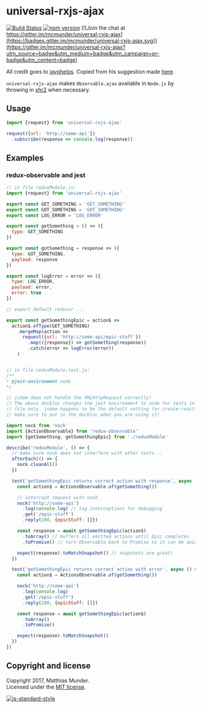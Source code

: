 # universal-rxjs-ajax

[![Build Status](https://travis-ci.org/mcmunder/universal-rxjs-ajax.svg?branch=master)](https://travis-ci.org/mcmunder/universal-rxjs-ajax) [![npm version](https://badge.fury.io/js/universal-rxjs-ajax.svg)](https://badge.fury.io/js/universal-rxjs-ajax) [![Join the chat at https://gitter.im/mcmunder/universal-rxjs-ajax](https://badges.gitter.im/mcmunder/universal-rxjs-ajax.svg)](https://gitter.im/mcmunder/universal-rxjs-ajax?utm_source=badge&utm_medium=badge&utm_campaign=pr-badge&utm_content=badge)

All credit goes to [jayphelps](https://github.com/jayphelps). Copied from his
suggestion made
[here](https://github.com/ReactiveX/rxjs/issues/2099#issuecomment-288140971).

`universal-rxjs-ajax` makes `Observable.ajax` available in `Node.js` by throwing
in [xhr2](https://github.com/pwnall/node-xhr2) when necessary.

## Usage

```js
import {request} from 'universal-rxjs-ajax'

request({url: 'http://some-api'})
  .subscribe(response => console.log(response))
```

## Examples

### redux-observable and jest

```js
// in file reduxModule.js:
import {request} from 'universal-rxjs-ajax'

export const GET_SOMETHING = 'GET_SOMETHING'
export const GOT_SOMETHING = 'GOT_SOMETHING'
export const LOG_ERROR = 'LOG_ERROR'

export const getSomething = () => ({
  type: GET_SOMETHING
})

export const gotSomething = response => ({
  type: GOT_SOMETHING,
  payload: response
})

export const logError = error => ({
  type: LOG_ERROR,
  payload: error,
  error: true
})

// export default reducer ...

export const getSomethingEpic = action$ => 
  action$.ofType(GET_SOMETHING)
    .mergeMap(action => 
      request({url: 'http://some-api/epic-stuff'})
        .map(({response}) => gotSomething(response))
        .catch(error => logError(error))
    )


// in file reduxModule.test.js:
/**
* @jest-environment node
*/

// jsdom does not handle the XMLHttpRequest correctly!
// The above docbloc changes the jest environment to node for tests in this 
// file only. jsdom happens to be the default setting for create-react-app so
// make sure to put in the docbloc when you are using it!

import nock from 'nock'
import {ActionObservable} from 'redux-observable'
import {getSomething, getSomethingEpic} from './reduxModule'

describe('reduxModule', () => {
  // make sure nock does not interfere with other tests...
  afterEach(() => {
    nock.cleanAll()
  })

  test('getSomethingEpic returns correct action with response', async () => {
    const action$ = ActionsObservable.of(getSomething())

    // intercept request with nock
    nock('http://some-api')
      .log(console.log) // log interceptions for debugging
      .get('/epic-stuff')
      .reply(200, {epicStuff: []})

    const response = await getSomethingEpic(action$)
      .toArray() // buffers all emitted actions until Epic completes
      .toPromise() // turn Observable back to Promise so it can be awaited

    expect(response).toMatchSnapshot() // snapshots are great!
  })

  test('getSomethingEpic returns correct action with error', async () => {
    const action$ = ActionsObservable.of(getSomething())

    nock('http://some-api')
      .log(console.log)
      .get('/epic-stuff')
      .reply(200, {epicStuff: []})

    const response = await getSomethingEpic(action$)
      .toArray()
      .toPromise() 

    expect(response).toMatchSnapshot()
  })
})
```

## Copyright and license

Copyright 2017, Matthias Munder.  
Licensed under the [MIT license](./LICENSE).

[![js-standard-style](https://cdn.rawgit.com/feross/standard/master/badge.svg)](https://github.com/feross/standard)
